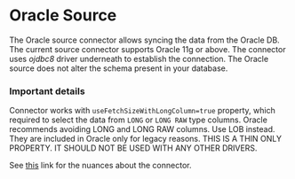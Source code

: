 # Oracle Source
The Oracle source connector allows syncing the data from the Oracle DB. The current source connector supports Oracle 11g or above.
The connector uses *ojdbc8* driver underneath to establish the connection. The Oracle source does not alter the schema present in your database.

### Important details
Connector works with `useFetchSizeWithLongColumn=true` property, which required to select the data from `LONG` or `LONG RAW` type columns.
Oracle recommends avoiding LONG and LONG RAW columns. Use LOB instead. They are included in Oracle only for legacy reasons.
THIS IS A THIN ONLY PROPERTY. IT SHOULD NOT BE USED WITH ANY OTHER DRIVERS.

See [this](https://docs.airbyte.io/integrations/sources/oracle) link for the nuances about the connector.